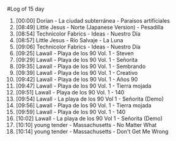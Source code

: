 #Log of 15 day

1. [00:00] Dorian - La ciudad subterránea - Paraísos artificiales
1. [08:49] Little Jesus - Norte (Japanese Version) - Pesadilla
1. [08:54] Technicolor Fabrics - Ideas - Nuestro Día
1. [08:57] Little Jesus - Río Salvaje - La Luna
1. [09:06] Technicolor Fabrics - Ideas - Nuestro Día
1. [09:25] Lawall - Playa de los 90 Vol. 1 - Steven
1. [09:29] Lawall - Playa de los 90 Vol. 1 - Señorita
1. [09:35] Lawall - Playa de los 90 Vol. 1 - Sembrando
1. [09:39] Lawall - Playa de los 90 Vol. 1 - Creativo
1. [09:42] Lawall - Playa de los 90 Vol. 1 - Años 90
1. [09:47] Lawall - Playa de los 90 Vol. 1 - Tierra mojada
1. [09:51] Lawall - Playa de los 90 Vol. 1 - 140
1. [09:54] Lawall - La playa de los 90 Vol 1 - Señorita (Demo)
1. [09:56] Lawall - Playa de los 90 Vol. 1 - Tierra mojada
1. [09:59] Lawall - Playa de los 90 Vol. 1 - 140
1. [10:02] Lawall - La playa de los 90 Vol 1 - Señorita (Demo)
1. [10:10] young tender - Massachusetts - No Matter What
1. [10:14] young tender - Massachusetts - Don't Get Me Wrong

